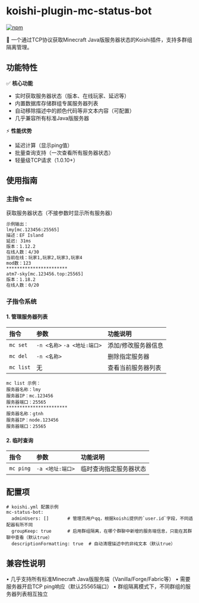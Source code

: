 # koishi-plugin-mc-status-bot

[![npm](https://img.shields.io/npm/v/koishi-plugin-mc-status-bot?style=flat-square)](https://www.npmjs.com/package/koishi-plugin-mc-status-bot)

📌 一个通过TCP协议获取Minecraft Java版服务器状态的Koishi插件，支持多群组隔离管理。

## 功能特性

✅ **核心功能**
- 实时获取服务器状态（版本、在线玩家、延迟等）
- 内置数据库存储群组专属服务器列表
- 自动移除描述中的颜色代码等非文本内容（可配置）
- 几乎兼容所有标准Java版服务器

⚡ **性能优势**
- 延迟计算（显示ping值）
- 批量查询支持（一次查看所有服务器状态）
- 轻量级TCP请求（1.0.10+）

## 使用指南

### 主指令 `mc`
获取服务器状态（不接参数时显示所有服务器）
```tex
示例输出：
lmy[mc.123456:25565]
描述：EF Island
延迟: 31ms
版本：1.12.2
在线人数：4/30
当前在线：玩家1,玩家2,玩家3,玩家4
mod数：123
***********************
atm7-sky[mc.123456.top:25565]
版本：1.18.2
在线人数：0/20
```

### 子指令系统

#### 1. 管理服务器列表

| 指令      | 参数                         | 功能说明            |
| :-------- | :--------------------------- | :------------------ |
| `mc set`  | `-n <名称>` `-a <地址:端口>` | 添加/修改服务器信息 |
| `mc del`  | `-n <名称>`                  | 删除指定服务器      |
| `mc list` | 无                           | 查看当前服务器列表  |

```
mc list 示例：
服务器名称：lmy
服务器IP：mc.123456
服务器端口：25565
***********************
服务器名称：gtnh
服务器IP：node.123456
服务器端口：25565
```

#### 2. 临时查询

| 指令      | 参数             | 功能说明               |
| :-------- | :--------------- | :--------------------- |
| `mc ping` | `-a <地址:端口>` | 临时查询指定服务器状态 |

## 配置项

```
# koishi.yml 配置示例
mc-status-bot:
  adminUsers: []       # 管理员用户qq，根据koishi提供的`user.id`字段，不同适配器有所不同
  groupKeep: true      # 启用群组隔离，在哪个群聊中新增的服务端信息，只能在其群聊中查看（默认true）
  descriptionFormatting: true  # 自动清理描述中的非纯文本（默认true）
```

## 兼容性说明

• 几乎支持所有标准Minecraft Java版服务端（Vanilla/Forge/Fabric等）
• 需要服务器开启TCP ping响应（默认25565端口）
• 群组隔离模式下，不同群组的服务器列表相互独立

